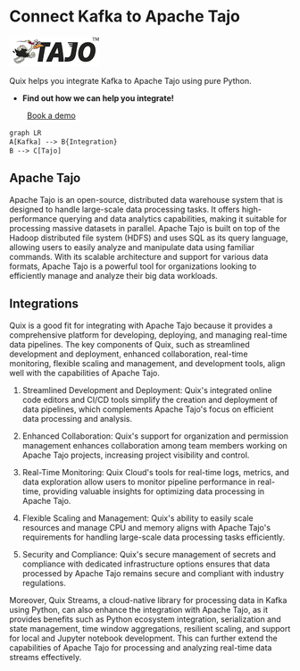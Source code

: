 # Connect Kafka to Apache Tajo

![](./images/logo_1.jpg)

Quix helps you integrate Kafka to Apache Tajo using pure Python.

<div class="grid cards blog-grid-card" markdown>

- __Find out how we can help you integrate!__

    <a class="md-button md-button--primary" href="https://share.hsforms.com/1iW0TmZzKQMChk0lxd_tGiw4yjw2?__hstc=175542013.2303933fbd746c0ac86d9ccbe9bc9100.1728383268831.1729603416735.1729620918855.31&__hssc=175542013.1.1729620918855&__hsfp=2132701734" target="_blank" style="margin:.5rem;">Book a demo</a>

</div>

```mermaid
graph LR
A[Kafka] --> B{Integration}
B --> C[Tajo]
```

## Apache Tajo

Apache Tajo is an open-source, distributed data warehouse system that is designed to handle large-scale data processing tasks. It offers high-performance querying and data analytics capabilities, making it suitable for processing massive datasets in parallel. Apache Tajo is built on top of the Hadoop distributed file system (HDFS) and uses SQL as its query language, allowing users to easily analyze and manipulate data using familiar commands. With its scalable architecture and support for various data formats, Apache Tajo is a powerful tool for organizations looking to efficiently manage and analyze their big data workloads.

## Integrations

Quix is a good fit for integrating with Apache Tajo because it provides a comprehensive platform for developing, deploying, and managing real-time data pipelines. The key components of Quix, such as streamlined development and deployment, enhanced collaboration, real-time monitoring, flexible scaling and management, and development tools, align well with the capabilities of Apache Tajo.

1. Streamlined Development and Deployment: Quix's integrated online code editors and CI/CD tools simplify the creation and deployment of data pipelines, which complements Apache Tajo's focus on efficient data processing and analysis.

2. Enhanced Collaboration: Quix's support for organization and permission management enhances collaboration among team members working on Apache Tajo projects, increasing project visibility and control.

3. Real-Time Monitoring: Quix Cloud's tools for real-time logs, metrics, and data exploration allow users to monitor pipeline performance in real-time, providing valuable insights for optimizing data processing in Apache Tajo.

4. Flexible Scaling and Management: Quix's ability to easily scale resources and manage CPU and memory aligns with Apache Tajo's requirements for handling large-scale data processing tasks efficiently.

5. Security and Compliance: Quix's secure management of secrets and compliance with dedicated infrastructure options ensures that data processed by Apache Tajo remains secure and compliant with industry regulations.

Moreover, Quix Streams, a cloud-native library for processing data in Kafka using Python, can also enhance the integration with Apache Tajo, as it provides benefits such as Python ecosystem integration, serialization and state management, time window aggregations, resilient scaling, and support for local and Jupyter notebook development. This can further extend the capabilities of Apache Tajo for processing and analyzing real-time data streams effectively.

